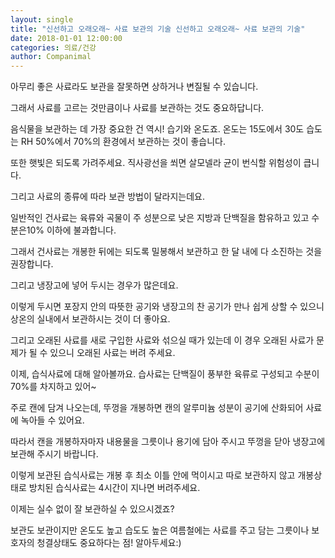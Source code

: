 ```yaml
---
layout: single
title: "신선하고 오래오래~ 사료 보관의 기술 신선하고 오래오래~ 사료 보관의 기술"
date: 2018-01-01 12:00:00
categories: 의료/건강
author: Companimal
---
```


아무리 좋은 사료라도 보관을 잘못하면 상하거나 변질될 수 있습니다.

그래서 사료를 고르는 것만큼이나 사료를 보관하는 것도 중요하답니다.

음식물을 보관하는 데 가장 중요한 건 역시! 습기와 온도죠. 온도는 15도에서 30도 습도는 RH 50%에서 70%의 환경에서 보관하는 것이 좋습니다.

또한 햇빛은 되도록 가려주세요. 직사광선을 쐬면 살모넬라 균이 번식할 위험성이 큽니다.

그리고 사료의 종류에 따라 보관 방법이 달라지는데요.

일반적인 건사료는 육류와 곡물이 주 성분으로 낮은 지방과 단백질을 함유하고 있고 수분은10% 이하에 불과합니다.

그래서 건사료는 개봉한 뒤에는 되도록 밀봉해서 보관하고 한 달 내에 다 소진하는 것을 권장합니다.

그리고 냉장고에 넣어 두시는 경우가 많은데요.

이렇게 두시면 포장지 안의 따뜻한 공기와 냉장고의 찬 공기가 만나 쉽게 상할 수 있으니 상온의 실내에서 보관하시는 것이 더 좋아요.

그리고 오래된 사료를 새로 구입한 사료와 섞으실 때가 있는데 이 경우 오래된 사료가 문제가 될 수 있으니 오래된 사료는 버려 주세요.

이제, 습식사료에 대해 알아볼까요. 습사료는 단백질이 풍부한 육류로 구성되고 수분이 70%를 차지하고 있어~

주로 캔에 담겨 나오는데, 뚜껑을 개봉하면 캔의 알루미늄 성분이 공기에 산화되어 사료에 녹아들 수 있어요.

따라서 캔을 개봉하자마자 내용물을 그릇이나 용기에 담아 주시고 뚜껑을 닫아 냉장고에 보관해 주시기 바랍니다.

이렇게 보관된 습식사료는 개봉 후 최소 이틀 안에 먹이시고 따로 보관하지 않고 개봉상태로 방치된 습식사료는 4시간이 지나면 버려주세요.

이제는 실수 없이 잘 보관하실 수 있으시겠죠?

보관도 보관이지만 온도도 높고 습도도 높은 여름철에는 사료를 주고 담는 그릇이나 보호자의 청결상태도 중요하다는 점! 알아두세요:)

